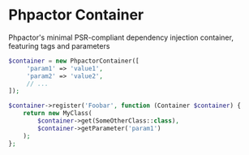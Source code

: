Phpactor Container
==================

Phpactor's minimal PSR-compliant dependency injection container, featuring tags and parameters

```php
$container = new PhpactorContainer([
     'param1' => 'value1',
     'param2' => 'value2',
     // ...
]);

$container->register('Foobar', function (Container $container) {
    return new MyClass(
        $container->get(SomeOtherClass::class),
        $container->getParameter('param1')
    );
};
```
